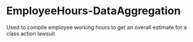 # EmployeeHours-DataAggregation
Used to compile employee working hours to get an overall estimate for a class action lawsuit
